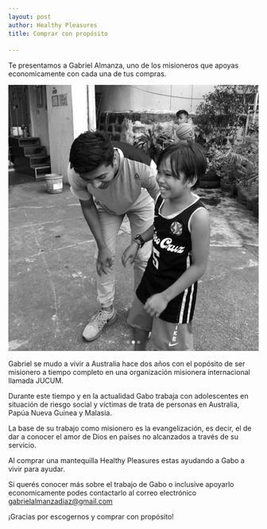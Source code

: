 ```yaml
---
layout: post
author: Healthy Pleasures
title: Comprar con propósito

---
```

Te presentamos a Gabriel Almanza, uno de los misioneros que apoyas economicamente con cada una de tus compras.

![](/images/Gabo_misionero-1.jpg)

Gabriel se mudo a vivir a Australia hace dos años con el popósito de ser misionero a tiempo completo en una organización misionera internacional llamada JUCUM. 

Durante este tiempo y en la actualidad Gabo trabaja con adolescentes en situación de riesgo social y víctimas de trata de personas en Australia, Papúa Nueva Guinea y Malasia. 

La base de su trabajo como misionero es la evangelización, es decir, el de dar a conocer el amor de Dios en países no alcanzados a través de su servicio.

Al comprar una mantequilla Healthy Pleasures estas ayudando a Gabo a vivir para ayudar. 

Si querés conocer más sobre el trabajo de Gabo o inclusive apoyarlo economicamente podes contactarlo al correo electrónico gabrielalmanzadiaz@gmail.com

¡Gracias por escogernos y comprar con propósito!